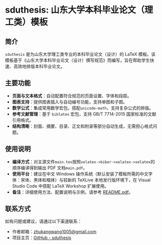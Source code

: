 # sduthesis: 山东大学本科毕业论文（理工类）模板

## 简介

`sduthesis` 是为山东大学理工类专业的本科毕业论文（设计）的 LaTeX 模板。该模板基于《山东大学本科毕业论文（设计）撰写规范》而编写，旨在帮助学生快速、高效地排版本科毕业论文。

## 主要功能

- **页面与文本格式**：自动配置符合规范的页面设置、字体和段距。
- **图表支持**：提供图表插入与自动编号功能，支持单图和子图。
- **数学公式**：集成常用数学宏包，搭配`unicode-math`，支持复杂公式的排版。
- **参考文献管理**：基于 `biblatex` 宏包，支持 GB/T 7714-2015 国家标准的文献引用格式。
- **结构清晰**：封面、摘要、目录、正文和附录等部分自动生成，无需担心格式问题。

## 使用说明

- **编译方式**：对主源文件`main.tex`按照`xelatex->biber->xelatex->xelatex`的顺序编译得到输出 PDF 文档`main.pdf`。
- **使用平台**：建议在中文 Windows 操作系统（默认安装了模板所需的中文字体：宋体、黑体和楷体）与较新的 TeXLive 本地发行版环境下，在 Visual Studio Code 中搭配 LaTeX Workshop 扩展使用。
- **备注**：详细使用方法、配置说明与示例，请参考 [README.pdf](README.pdf)。

## 联系方式

如有问题或建议，请通过以下渠道联系：

- 作者邮箱：zhukangwang1005@gmail.com
- 项目主页：[GitHub - sduthesis](https://github.com/wangzhukang/sduthesis)
